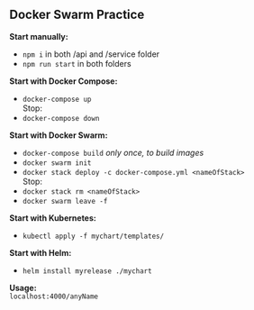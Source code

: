## Docker Swarm Practice

**Start manually:**

- `npm i` in both /api and /service folder
- `npm run start` in both folders

**Start with Docker Compose:**

- `docker-compose up`  
  Stop:
- `docker-compose down`

**Start with Docker Swarm:**

- `docker-compose build` _only once, to build images_
- `docker swarm init`
- `docker stack deploy -c docker-compose.yml <nameOfStack>`  
  Stop:
- `docker stack rm <nameOfStack>`
- `docker swarm leave -f`

**Start with Kubernetes:**

- `kubectl apply -f mychart/templates/`

**Start with Helm:**

- `helm install myrelease ./mychart`

**Usage:**  
`localhost:4000/anyName`
